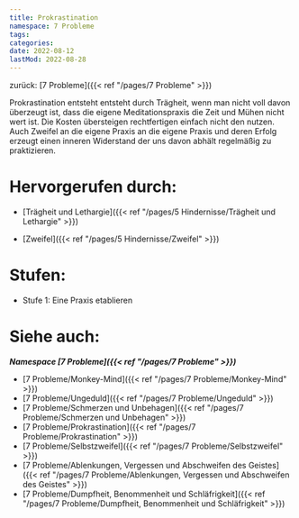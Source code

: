 ```yaml
---
title: Prokrastination
namespace: 7 Probleme
tags: 
categories: 
date: 2022-08-12
lastMod: 2022-08-28
---
```

zurück: [7 Probleme]({{< ref "/pages/7 Probleme" >}})

Prokrastination entsteht entsteht durch Trägheit, wenn man nicht voll davon überzeugt ist, dass die eigene Meditationspraxis die Zeit und Mühen nicht wert ist. Die Kosten übersteigen rechtfertigen einfach nicht den nutzen. Auch Zweifel an die eigene Praxis an die eigene Praxis und deren Erfolg erzeugt einen inneren Widerstand der uns davon abhält regelmäßig zu praktizieren.

# Hervorgerufen durch:

+ [Trägheit und Lethargie]({{< ref "/pages/5 Hindernisse/Trägheit und Lethargie" >}})

+ [Zweifel]({{< ref "/pages/5 Hindernisse/Zweifel" >}})

# Stufen:

+ Stufe 1: Eine Praxis etablieren

# Siehe auch:

***Namespace [7 Probleme]({{< ref "/pages/7 Probleme" >}})***
+ [7 Probleme/Monkey-Mind]({{< ref "/pages/7 Probleme/Monkey-Mind" >}})
+ [7 Probleme/Ungeduld]({{< ref "/pages/7 Probleme/Ungeduld" >}})
+ [7 Probleme/Schmerzen und Unbehagen]({{< ref "/pages/7 Probleme/Schmerzen und Unbehagen" >}})
+ [7 Probleme/Prokrastination]({{< ref "/pages/7 Probleme/Prokrastination" >}})
+ [7 Probleme/Selbstzweifel]({{< ref "/pages/7 Probleme/Selbstzweifel" >}})
+ [7 Probleme/Ablenkungen, Vergessen und Abschweifen des Geistes]({{< ref "/pages/7 Probleme/Ablenkungen, Vergessen und Abschweifen des Geistes" >}})
+ [7 Probleme/Dumpfheit, Benommenheit und Schläfrigkeit]({{< ref "/pages/7 Probleme/Dumpfheit, Benommenheit und Schläfrigkeit" >}})

